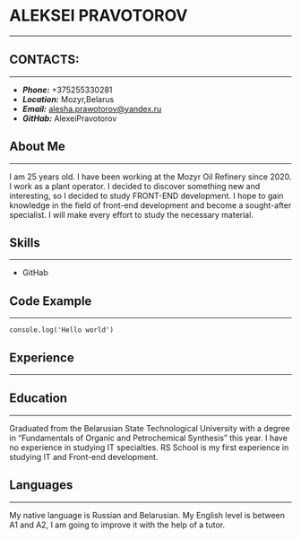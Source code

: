 # ALEKSEI PRAVOTOROV
---
## CONTACTS:
***
* ***Phone:*** +375255330281
* ***Location:*** Mozyr,Belarus
* ***Email:*** alesha.prawotorov@yandex.ru
* ***GitHab:*** AlexeiPravotorov
## About Me
***
I am 25 years old. I have been working at the Mozyr Oil Refinery since 2020. I work as a plant operator. I decided to discover something new and interesting, so I decided to study FRONT-END development.
I hope to gain knowledge in the field of front-end development and become a sought-after specialist. I will make every effort to study the necessary material.
## Skills
***
- GitHab
## Code Example
***
```
console.log('Hello world')
```
## Experience
***
## Education
***
Graduated from the Belarusian State Technological University with a degree in “Fundamentals of Organic and Petrochemical Synthesis” this year.
I have no experience in studying IT specialties. RS School is my first experience in studying IT and Front-end development.
## Languages
***
My native language is Russian and Belarusian. My English level is between A1 and A2, I am going to improve it with the help of a tutor.
